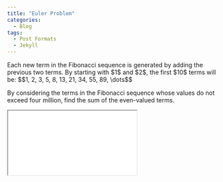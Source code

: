```yaml
---
title: "Euler Problem"
categories:
  - Blog
tags:
  - Post Formats
  - Jekyll
---
```

<p>Each new term in the Fibonacci sequence is generated by adding the previous two terms. By starting with $1$ and $2$, the first $10$ terms will be:
$$1, 2, 3, 5, 8, 13, 21, 34, 55, 89, \dots$$</p>
<p>By considering the terms in the Fibonacci sequence whose values do not exceed four million, find the sum of the even-valued terms.</p>


<iframe src="../../euler.html">

Here is a solution to Euler Problem number 2, which is to get the sum of all the numbers of the Fibonacci sequence up to 4,000,000. This is done by first starting with the first two terms of the sequence, checking if `b` is even (this eventually checks all of the numbers aside from `a` and does not need to check `a`, because `a` is 1, which is odd). If `b` is even, then it gets added to `even_sum`. `a` and `b` are then reproduced to get the next number in the sequence, and this process repeats until the number in the `b` variable reaches 4,000,000.